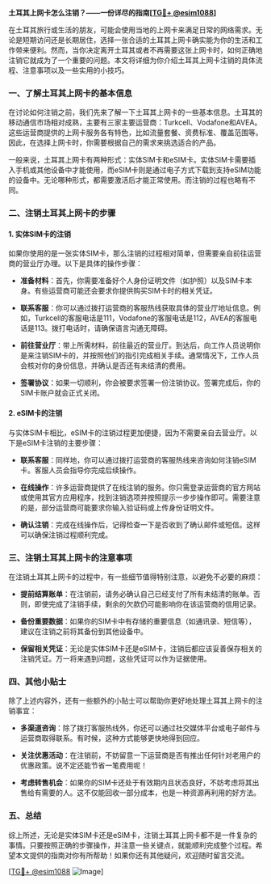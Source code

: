 **土耳其上网卡怎么注销？——一份详尽的指南[[TG💪+ @esim1088](https://t.me/s/esim1088)]**

在土耳其旅行或生活的朋友，可能会使用当地的上网卡来满足日常的网络需求。无论是短期访问还是长期居住，选择一张合适的土耳其上网卡确实能为你的生活和工作带来便利。然而，当你决定离开土耳其或者不再需要这张上网卡时，如何正确地注销它就成为了一个重要的问题。本文将详细为你介绍土耳其上网卡注销的具体流程、注意事项以及一些实用的小技巧。

### 一、了解土耳其上网卡的基本信息

在讨论如何注销之前，我们先来了解一下土耳其上网卡的一些基本信息。土耳其的移动通信市场相对成熟，主要有三家主要运营商：Turkcell、Vodafone和AVEA。这些运营商提供的上网卡服务各有特色，比如流量套餐、资费标准、覆盖范围等。因此，在选择上网卡时，你需要根据自己的需求来挑选适合的产品。

一般来说，土耳其上网卡有两种形式：实体SIM卡和eSIM卡。实体SIM卡需要插入手机或其他设备中才能使用，而eSIM卡则是通过电子方式下载到支持eSIM功能的设备中。无论哪种形式，都需要激活后才能正常使用。而注销的过程也略有不同。

### 二、注销土耳其上网卡的步骤

#### 1. 实体SIM卡的注销

如果你使用的是一张实体SIM卡，那么注销的过程相对简单，但需要亲自前往运营商的营业厅办理。以下是具体的操作步骤：

- **准备材料**：首先，你需要准备好个人身份证明文件（如护照）以及SIM卡本身。有些运营商可能还会要求你提供购买SIM卡时的相关凭证。
  
- **联系客服**：你可以通过拨打运营商的客服热线获取具体的营业厅地址信息。例如，Turkcell的客服电话是111，Vodafone的客服电话是112，AVEA的客服电话是113。拨打电话时，请确保语言沟通无障碍。

- **前往营业厅**：带上所需材料，前往最近的营业厅。到达后，向工作人员说明你是来注销SIM卡的，并按照他们的指引完成相关手续。通常情况下，工作人员会核对你的身份信息，并确认是否还有未结清的费用。

- **签署协议**：如果一切顺利，你会被要求签署一份注销协议。签署完成后，你的SIM卡账户就会正式关闭。

#### 2. eSIM卡的注销

与实体SIM卡相比，eSIM卡的注销过程更加便捷，因为不需要亲自去营业厅。以下是eSIM卡注销的主要步骤：

- **联系客服**：同样地，你可以通过拨打运营商的客服热线来咨询如何注销eSIM卡。客服人员会指导你完成后续操作。

- **在线操作**：许多运营商提供了在线注销的服务。你只需登录运营商的官方网站或使用其官方应用程序，找到注销选项并按照提示一步步操作即可。需要注意的是，部分运营商可能要求你输入验证码或上传身份证明文件。

- **确认注销**：完成在线操作后，记得检查一下是否收到了确认邮件或短信。这样可以确保注销过程顺利完成。

### 三、注销土耳其上网卡的注意事项

在注销土耳其上网卡的过程中，有一些细节值得特别注意，以避免不必要的麻烦：

- **提前结算账单**：在注销前，请务必确认自己已经支付了所有未结清的账单。否则，即使完成了注销手续，剩余的欠款仍可能影响你在该运营商的信用记录。

- **备份重要数据**：如果你的SIM卡中有存储的重要信息（如通讯录、短信等），建议在注销之前将其备份到其他设备中。

- **保留相关凭证**：无论是实体SIM卡还是eSIM卡，注销后都应该妥善保存相关的注销凭证。万一将来遇到问题，这些凭证可以作为证据使用。

### 四、其他小贴士

除了上述内容外，还有一些额外的小贴士可以帮助你更好地处理土耳其上网卡的注销事宜：

- **多渠道咨询**：除了拨打客服热线外，你还可以通过社交媒体平台或电子邮件与运营商取得联系。有时候，这种方式能够更快地得到回应。

- **关注优惠活动**：在注销前，不妨留意一下运营商是否有推出任何针对老用户的优惠政策。说不定还能节省一笔费用呢！

- **考虑转售机会**：如果你的SIM卡还处于有效期内且状态良好，不妨考虑将其出售给有需要的人。这不仅能回收一部分成本，也是一种资源再利用的好方法。

### 五、总结

综上所述，无论是实体SIM卡还是eSIM卡，注销土耳其上网卡都不是一件复杂的事情。只要按照正确的步骤操作，并注意一些关键点，就能顺利完成整个过程。希望本文提供的指南对你有所帮助！如果你还有其他疑问，欢迎随时留言交流。

[[TG💪+ @esim1088](https://t.me/s/esim1088) ![Image](https://i.postimg.cc/4NQfJmqS/Snipaste-2025-05-13-00-14-12.png)]
